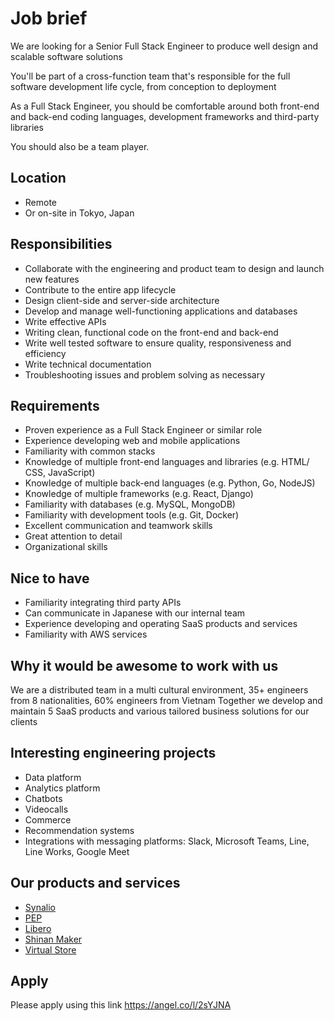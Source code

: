 # Job brief

We are looking for a Senior Full Stack Engineer to produce well design and scalable software solutions

You'll be part of a cross-function team that's responsible for the full software development life cycle, from conception to deployment

As a Full Stack Engineer, you should be comfortable around both front-end and back-end coding languages, development frameworks and third-party libraries

You should also be a team player.

## Location

- Remote
- Or on-site in Tokyo, Japan

## Responsibilities

- Collaborate with the engineering and product team to design and launch new features
- Contribute to the entire app lifecycle
- Design client-side and server-side architecture
- Develop and manage well-functioning applications and databases
- Write effective APIs
- Writing clean, functional code on the front-end and back-end
- Write well tested software to ensure quality, responsiveness and efficiency
- Write technical documentation
- Troubleshooting issues and problem solving as necessary

## Requirements

- Proven experience as a Full Stack Engineer or similar role
- Experience developing web and mobile applications
- Familiarity with common stacks
- Knowledge of multiple front-end languages and libraries (e.g. HTML/ CSS, JavaScript)
- Knowledge of multiple back-end languages (e.g. Python, Go, NodeJS)
- Knowledge of multiple frameworks (e.g. React, Django)
- Familiarity with databases (e.g. MySQL, MongoDB)
- Familiarity with development tools (e.g. Git, Docker)
- Excellent communication and teamwork skills
- Great attention to detail
- Organizational skills

## Nice to have

- Familiarity integrating third party APIs
- Can communicate in Japanese with our internal team
- Experience developing and operating SaaS products and services
- Familiarity with AWS services

## Why it would be awesome to work with us

We are a distributed team in a multi cultural environment, 35+ engineers from 8 nationalities, 60% engineers from Vietnam
Together we develop and maintain 5 SaaS products and various tailored business solutions for our clients

## Interesting engineering projects

- Data platform
- Analytics platform
- Chatbots
- Videocalls
- Commerce
- Recommendation systems
- Integrations with messaging platforms: Slack, Microsoft Teams, Line, Line Works, Google Meet

## Our products and services

- [Synalio](https://synal.io/)
- [PEP](https://pep.work/)
- [Libero](https://libero-app.com/)
- [Shinan Maker](https://shindan-maker.com/)
- [Virtual Store](https://virtualstore.jp/)

## Apply

Please apply using this link
https://angel.co/l/2sYJNA
